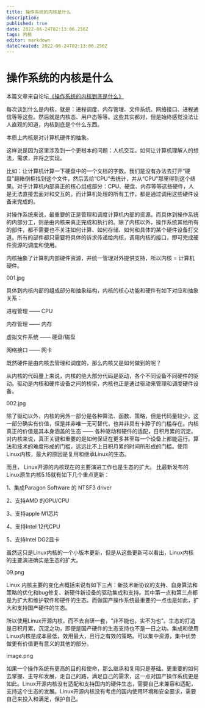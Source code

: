 ```yaml
---
title: 操作系统的内核是什么
description: 
published: true
date: 2022-06-24T02:13:06.256Z
tags: 内核
editor: markdown
dateCreated: 2022-06-24T02:13:06.256Z
---
```


# 操作系统的内核是什么
本篇文章来自论坛[《操作系统的内核到底是什么》](https://bbs.deepin.org/zh/post/229142)

每次谈到什么是内核，就是：进程调度、内存管理、文件系统、网络接口、进程通信等等这些。然后就是内核态、用户态等等。这些其实都对，但是始终感觉没法让人直观的知道，内核到底是个什么东西。

本质上内核是对计算机硬件的抽象。


这样说是因为这里涉及到一个更根本的问题：人机交互。如何让计算机理解人的想法，需求，并将之实现。

比如：让计算机计算一下硬盘中的一个文档的字数。我们是没有办法去打开“硬盘”翻箱倒柜找到这个文件，然后丢给“CPU”去统计，并从“CPU”那里得到这个结果。对于计算机内部真正的核心组成部分：CPU、硬盘、内存等等这些硬件，人是无法直接去面对和交互的。而计算机处理的所有工作，都是通过调用这些硬件设备来完成的。

对操作系统来说，最重要的正是管理和调度计算机内部的资源。而具体到操作系统的内部分工，则是由内核来真正完成和执行的。除了内核以外，操作系统其他所有的部件，都不需要也不关注如何计算、如何存储、如何和具体的某个硬件设备打交道。所有的部件都只需要将具体的诉求传递给内核，调用内核的接口，即可完成硬件资源的调度和使用。

内核抽象了计算机内部硬件资源，并统一管理对外提供支持，所以内核 = 计算机硬件。

001.jpg

具体到内核内部的组成部分和抽象结构，内核的核心功能和硬件有如下对应和抽象关系：

进程管理 —— CPU

内存管理 —— 内存

虚拟文件系统 —— 硬盘/磁盘

网络接口 —— 网卡

既然硬件是由内核去管理和调度的，那么内核又是如何做到的呢？

从内核的代码量上来说，内核的绝大部分代码是驱动，各个不同设备不同硬件的驱动。驱动是内核和硬件设备之间的桥梁，内核也正是通过驱动来管理和调度硬件设备。

002.jpg

除了驱动以外，内核的另外一部分是各种算法、函数、策略，但是代码量较少。这一部分确实有价值，但是并非唯一无可替代，也并非具有卡脖子的门槛存在。内核真正的价值是其本身涵盖的生态 —— 各种驱动和硬件的适配，日积月累的沉淀。对内核来说，真正关键和重要的是如何保证在更多甚至每一个设备上都能运行。算法和技术的难度形成的门槛，远远比不上日积月累的时间所形成的门槛。使用Linux内核，最大的原因是复用和继承Linux的生态。

而且， Linux开源的内核现在的主要演进工作也是生态的扩大。 比最新发布的Linux原生内核5.15就有如下几个重点更新：

1、集成Paragon Software 的 NTSF3 driver

2、支持AMD 的GPU/CPU

3、支持apple M1芯片

4、支持Intel 12代CPU

5、支持Intel DG2显卡

虽然这只是Linux内核的一个小版本更新，但是从这些更新可以看出，Linux内核的主要演进确实是生态的扩大。

09.png

Linux 内核主要的变化点概括来说有如下三点：新技术新协议的支持、自身算法和策略的优化和bug修复、新硬件新设备的驱动集成和支持。其中第一点和第三点都是为扩大和维护软件和硬件的生态。而做国产操作系统最重要的一点也是如此，扩大和支持国产硬件的生态。

所以使用Linux开源内核，而不去自研一套，“非不能也，实不为也”。生态的打造是日积月累，沉淀之功，即便是国产硬件的生态支持也不是一日之功。集成和使用Linux内核是成本最低，效用最大，且行之有效的策略。可以集中资源，集中优势做更有价值更有意义的其他的部分。

image.png

如果一个操作系统有更高的目的和使命，那么继承和复用只是基础。更重要的如何去掌握、主导和发展，走自己的路，满足自己的需求，这一点对国产操作系统更是如此。Linux开源内核没有适配和支持国内的硬件生态，需要自己来兼容和适配，支持这个生态的发展。Linux开源内核没有考虑的国内使用环境和安全要求，需要自己来投入和满足，保护自己。